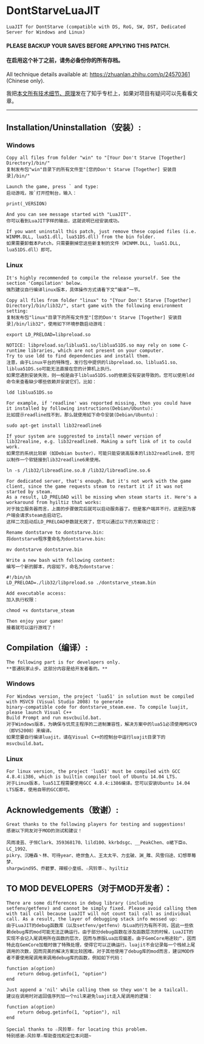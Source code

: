 # DontStarveLuaJIT
	LuaJIT for DontStarve (compatible with DS, RoG, SW, DST, Dedicated Server for Windows and Linux)

####  PLEASE BACKUP YOUR SAVES BEFORE APPLYING THIS PATCH. 

####  在启用这个补丁之前，请务必备份你的所有存档。

All technique details available at: https://zhuanlan.zhihu.com/p/24570361 (Chinese only).

我把[本文所有技术细节、原理](https://zhuanlan.zhihu.com/p/24570361)发在了知乎专栏上，如果对项目有疑问可以先看看文章。

-------------------------------------------------------

## Installation/Uninstallation（安装）: 

### Windows

	Copy all files from folder "win" to "[Your Don't Starve [Together] Directory]/bin/"
	复制发布包"win"目录下的所有文件至"[您的Don't Starve [Together] 安装目录]/bin/"
	
	Launch the game, press ` and type:
	启动游戏，按`打开控制台，输入：
	
	print(_VERSION)
	
	And you can see message started with "LuaJIT".
	你可以看到LuaJIT字样的输出，这就说明已经安装成功。

	If you want uninstall this patch, just remove these copied files (i.e. WINMM.DLL, lua51.dll, lua51DS.dll) from the bin folder.
	如果需要卸载本Patch，只需要删掉您这些新复制的文件（WINMM.DLL, lua51.DLL, lua51DS.dll）即可。
	
### Linux
	It's highly recommended to compile the release yourself. See the section 'Compilation' below.
	强烈建议自行编译linux版本，具体操作方式请看下文“编译”一节。

	Copy all files from folder "linux" to "[Your Don't Starve [Together] Directory]/bin/lib32/", start game with the following environment setting:
	复制发布包"linux"目录下的所有文件至"[您的Don't Starve [Together] 安装目录]/bin/lib32"，使用如下环境参数启动游戏：
	
	export LD_PRELOAD=libpreload.so

	NOTICE: libpreload.so/liblua51.so/liblua51DS.so may rely on some C-runtime libraries, which are not present on your computer.
	Try to use ldd to find dependencies and install them.
	注意，由于Linux平台的特殊性，发行包中提供的libpreload.so、liblua51.so、liblua51DS.so可能无法直接在您的计算机上执行。
	如果您遇到安装失败，则一般是由于liblua51DS.so的依赖没有安装导致的。您可以使用ldd命令来查看缺少哪些依赖并安装它们，比如：

	ldd liblua51DS.so
	
	For example, if 'readline' was reported missing, then you could have it installed by following instructions(Debian/Ubuntu):
	比如提示readline找不到，那么就使用如下命令安装(Debian/Ubuntu)：
	
	sudo apt-get install lib32readline6
	
	If your system are suggrested to install newer version of lib32realine, e.g. lib32readline8. Making a soft link of it to could work.
	如果您的系统比较新（如Debian buster），可能只能安装高版本的lib32readline8，您可以制作一个软链接到lib32readline6来使用。
	
	ln -s /lib32/libreadline.so.8 /lib32/libreadline.so.6

	For dedicated server, that's enough. But it's not work with the game client, since the game requests steam to restart it if it was not started by steam.
	As a result, LD_PRELOAD will be missing when steam starts it. Here's a workaround from hyiltiz that works:
	对于独立服务器而言，上面的步骤做完后就可以启动服务器了。但是客户端并不行，这是因为客户端会请求steam去启动它。
	这样二次启动后LD_PRELOAD参数就无效了，您可以通过以下的方案绕过它：

	Rename dontstarve to dontstarve.bin:
	将dontstarve程序重命名为dontstarve.bin:

	mv dontstarve dontstarve.bin

	Write a new bash with following content:
	编写一个新的脚本，内容如下，命名为dontstarve：
	
	#!/bin/sh
	LD_PRELOAD=./lib32/libpreload.so ./dontstarve_steam.bin

	Add executable access:
	加入执行权限：

	chmod +x dontstarve_steam

	Then enjoy your game!
	接着就可以运行游戏了！
	

## Compilation（编译）: 

	The following part is for developers only.
	**普通玩家止步。这部分内容是给开发者看的。**

### Windows

	For Windows version, the project 'lua51' in solution must be compiled with MSVC9 (Visual Studio 2008) to generate 
	binary-compatible code for dontstarve_steam.exe. To compile luajit, please launch Visual C++ 
	Build Prompt and run msvcbuild.bat.
	对于Windows版本，为确保与饥荒主程序的二进制兼容性，解决方案中的lua51必须使用MSVC9（即VS2008）来编译。
	如果您要自行编译luajit，请在Visual C++的控制台中运行luajit目录下的msvcbuild.bat。
	
### Linux

	For linux version, the project 'lua51' must be compiled with GCC 4.8.4:i386, which is builtin compiler tool of Ubuntu 14.04 LTS.
	对于Linux版本，lua51工程需要使用GCC 4.8.4:i386编译。您可以安装Ubuntu 14.04 LTS版本，使用自带的GCC即可。

## Acknowledgements（致谢）: 

	Great thanks to the following players for testing and suggestions!
	感谢以下网友对于MOD的测试和建议！
	
	风雨凌芸、子恒Clark、359368170、lild100、kkrbdsgc、__PeakChen、o裙下臣o、 LC_1992、
	pikry、沉睡森丶林、可待year、绝世鱼人、王太太平、力玄破、渊_雎、风雪归途、幻想草莓梦、
	sharpwind95、乔碧萝、辣椒小皇纸、☆风铃草☆、hyiltiz 
	

## TO MOD DEVELOPERS（对于MOD开发者）：

	There are some differences in debug library (including setfenv/getfenv) and cannot be simply fixed. Please avoid calling them with tail call because LuaJIT will not count tail call as individual call. As a result, the layer of debugging stack info messed up:
	由于LuaJIT的debug函数库（以及setfenv/getfenv）与Lua的行为有所不同，因此一些依赖debug库的mod可能无法正确运行。由于部分debug函数在涉及函数层次的时候，LuaJIT的实现不会记入尾调用所在函数的层次，因而与原版Lua出现偏差。由于GemCore用途较广，因而特此在GemCore加载时做了特殊处理，使得它可以正确运行。luajit不会记录每一个栈帧上尾调用的次数，因而完美的解决方案比较困难。对于其他使用了debug库的mod而言，建议MOD作者不要使用尾调用来调用debug库的函数，例如如下代码：

	function a(option)
		return debug.getinfo(1, "option")
	end

	Just append a 'nil' while calling them so they won't be a tailcall.
	建议在调用时对返回值序列加一个nil来避免luajit走入尾调用的逻辑：

	function a(option)
		return debug.getinfo(1, "option"), nil
	end

	Special thanks to ☆风铃草☆ for locating this problem.
	特别感谢☆风铃草☆帮助查找和定位本问题~
